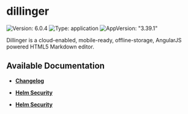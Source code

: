 # dillinger

![Version: 6.0.4](https://img.shields.io/badge/Version-6.0.4-informational?style=flat-square) ![Type: application](https://img.shields.io/badge/Type-application-informational?style=flat-square) ![AppVersion: "3.39.1"](https://img.shields.io/badge/AppVersion-"3.39.1"-informational?style=flat-square)

Dillinger is a cloud-enabled, mobile-ready, offline-storage, AngularJS powered HTML5 Markdown editor.

## Available Documentation

- [**Changelog**](CHANGELOG)

- [**Helm Security**](container-security)

- [**Helm Security**](helm-security)

